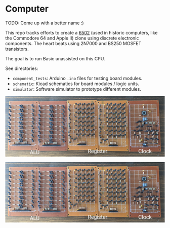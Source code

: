 # Computer

TODO: Come up with a better name :)

This repo tracks efforts to create a
[6502](https://en.wikipedia.org/wiki/MOS_Technology_6502) (used in historic
computers, like the Commodore 64 and Apple II) clone using discrete electronic
components. The heart beats using 2N7000 and BS250 MOSFET transistors.

The goal is to run Basic unassisted on this CPU.

See directories:

*   `component_tests`: Arduino `.ino` files for testing board modules.
*   `schematic`: Kicad schematics for board modules / logic units.
*   `simulator`: Software simulator to prototype different modules.

[![demo](https://raw.githubusercontent.com/mccloskeybr/computer/main/res/computer.jpg)](https://raw.githubusercontent.com/mccloskeybr/computer/main/res/loop_plus_one.mp4)

![picture](res/computer.jpg)
